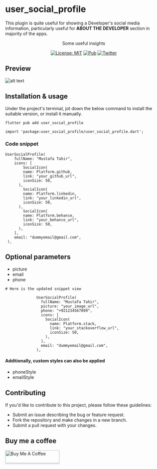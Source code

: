 # user_social_profile

This plugin is quite useful for showing a Developer's social media information,
particularly useful for <strong>ABOUT THE DEVELOPER</strong> section in majority of the apps.

<div align="center">
Some useful insights

[![License: MIT](https://img.shields.io/badge/License-MIT-yellow.svg)](https://opensource.org/licenses/MIT)
[![Pub](https://img.shields.io/pub/v/user_social_profile)](https://pub.dev/packages/user_social_profile)
[![Twitter](https://img.shields.io/twitter/follow/MustafaTahir567?style=social)](https://twitter.com/MustafaTahir567)
</div>

## Preview

![alt text](https://user-images.githubusercontent.com/60258980/233025802-2f1c98e3-c8c7-471f-b1e3-6180da63c90a.png)

## Installation & usage

Under the project's terminal, jot down the below command to install the suitable version, or install it manually.
```shell
flutter pub add user_social_profile

import 'package:user_social_profile/user_social_profile.dart';
```

### Code snippet

```shell
UserSocialProfile(
    fullName: "Mustafa Tahir",
    icons: [
        SocialIcon(
        name: Platform.github,
        link: "your_github_url",
        iconSize: 50,
      ),
        SocialIcon(
        name: Platform.linkedin,
        link: "your_linkedin_url",
        iconSize: 50,
      ),
        SocialIcon(
        name: Platform.behance,
        link: "your_behance_url",
        iconSize: 50,
      ),
    ],
    email: "dummyemail@gmail.com",
 ),
```

## Optional parameters

* picture
* email
* phone

```shell
# Here is the updated snippet view

              UserSocialProfile(
                fullName: "Mustafa Tahir",
                picture: "your_image_url",
                phone: "+921234567899",
                icons: [
                  SocialIcon(
                    name: Platform.stack,
                    link: "your_stackoverflow_url",
                    iconSize: 50,
                  ),
                ],
                email: "dummyemail@gmail.com",
              ),
```

#### Additionally, custom styles can also be applied

* phoneStyle
* emailStyle

## Contributing

If you'd like to contribute to this project, please follow these guidelines:

* Submit an issue describing the bug or feature request.
* Fork the repository and make changes in a new branch.
* Submit a pull request with your changes.

## Buy me a coffee
<a href="https://www.buymeacoffee.com/mustafatahir44" target="_blank"><img src="https://www.buymeacoffee.com/assets/img/custom_images/orange_img.png" alt="Buy Me A Coffee" style="height: 41px !important;width: 174px !important;box-shadow: 0px 3px 2px 0px rgba(190, 190, 190, 0.5) !important;-webkit-box-shadow: 0px 3px 2px 0px rgba(190, 190, 190, 0.5) !important;" ></a>